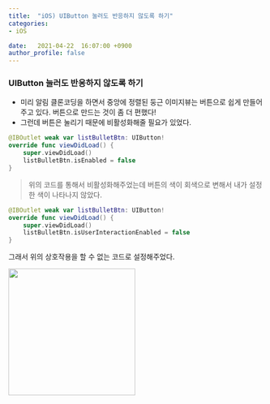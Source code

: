 ```yaml
---
title:  "iOS) UIButton 눌러도 반응하지 않도록 하기"
categories:
- iOS

date:   2021-04-22  16:07:00 +0900
author_profile: false
---
```

### UIButton 눌러도 반응하지 않도록 하기

- 미리 알림 클론코딩을 하면서 중앙에 정렬된 둥근 이미지뷰는 버튼으로 쉽게 만들어주고 있다. 버튼으로 만드는 것이 좀 더 편했다!
- 그런데 버튼은 눌리기 때문에 비활성화해줄 필요가 있었다.

```swift
@IBOutlet weak var listBulletBtn: UIButton!
override func viewDidLoad() {
    super.viewDidLoad()
    listBulletBtn.isEnabled = false
}
```
> 위의 코드를 통해서 비활성화해주었는데 버튼의 색이 회색으로 변해서 내가 설정한 색이 나타나지 않았다.

```swift
@IBOutlet weak var listBulletBtn: UIButton!
override func viewDidLoad() {
    super.viewDidLoad()
    listBulletBtn.isUserInteractionEnabled = false
}
```
그래서 위의 상호작용을 할 수 없는 코드로 설정해주었다.

<img src ="https://user-images.githubusercontent.com/69136340/115670665-a25dd100-a384-11eb-9e38-6907c10652b3.png" width ="250">
